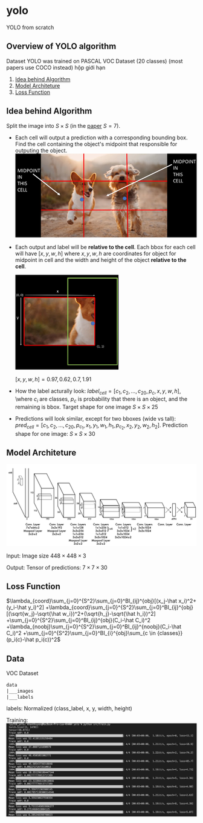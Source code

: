 # yolo
YOLO from scratch
## Overview of YOLO algorithm

Dataset YOLO was trained on PASCAL VOC Dataset (20 classes) (most papers use COCO instead)
hộp giới hạn
1. [Idea behind Algorithm](#idea-behind-algorithm)
2. [Model Architeture](#model-architeture)
3. [Loss Function](#loss-function)

## Idea behind Algorithm

Split the image into $S \times S$ (in the [paper](https://arxiv.org/pdf/1506.02640.pdf) $S = 7$).

- Each cell will output a prediction with a corresponding bounding box. Find the cell containing the object's midpoint that responsible for outputing the object.
![Split the img](docs/images/cell_w_obj's_midpoint.png)

- Each output and label will be **relative to the cell**. Each bbox for each cell will have $[x, y, w, h]$ where $x, y, w, h$ are coordinates for object for midpoint in cell and the width and height of the object **relative to the cell**.

    <img src = "docs/images/label.png" height="250" /> 
    
    $[x,y,w,h] = 0.97, 0.62,0.7, 1.91$

- How the label acturally look: $label_{cell} = [c_1, c_2,\dots, c_{20}, p_c, x, y, w, h]$, \where $c_i$ are classes, $p_c$ is probability that there is an object, and the remaining is bbox. Target shape for one image $S \times S \times 25$

- Predictions will look similar, except for two bboxes (wide vs tall):
$pred_{cell} = [c_1, c_2,\dots, c_{20}, p_{c_1}, x_1, y_1, w_1, h_1, p_{c_2}, x_2, y_2, w_2, h_2]$. Prediction shape for one image: $S \times S \times 30$

## Model Architeture

![Model Architecture](docs/images/model_architecture.png)

Input: Image size $448 \times 448 \times 3$

Output: Tensor of predictions: $7 \times 7 \times 30$

## Loss Function

$\lambda_{coord}\sum_{j=0}^{S^2}\sum_{j=0}^BI_{ij}^{obj}[(x_j-\hat x_i)^2+(y_i-\hat y_i)^2]
+\lambda_{coord}\sum_{j=0}^{S^2}\sum_{j=0}^BI_{ij}^{obj}[(\sqrt{w_j}-\sqrt{\hat w_i})^2+(\sqrt{h_j}-\sqrt{\hat h_i})^2]
+\sum_{j=0}^{S^2}\sum_{j=0}^BI_{ij}^{obj}(C_i-\hat C_i)^2 
+\lambda_{noobj}\sum_{j=0}^{S^2}\sum_{j=0}^BI_{ij}^{noobj}(C_i-\hat C_i)^2  
+\sum_{j=0}^{S^2}\sum_{j=0}^BI_{i}^{obj}\sum_{c \in {classes}}(p_i(c)-\hat p_i(c))^2$

## Data
VOC Dataset
```
data
|___images
|___labels

```
labels: Normalized (class_label, x, y, width, height)

Training:
![](docs/images/example.png)